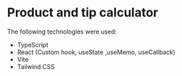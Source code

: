 # Product and tip calculator 



The following technologies were used: 
- TypeScript
- React (Custom hook, useState ,useMemo, useCallback)
- Vite
- Tailwind CSS



